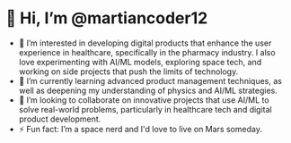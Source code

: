 # 👋 Hi, I’m @martiancoder12

- 👀 I’m interested in developing digital products that enhance the user experience in healthcare, specifically in the pharmacy industry. I also love experimenting with AI/ML models, exploring space tech, and working on side projects that push the limits of technology.
- 🌱 I’m currently learning advanced product management techniques, as well as deepening my understanding of physics and AI/ML strategies.
- 💞️ I’m looking to collaborate on innovative projects that use AI/ML to solve real-world problems, particularly in healthcare tech and digital product development.
- ⚡ Fun fact: I’m a space nerd and I'd love to live on Mars someday.
